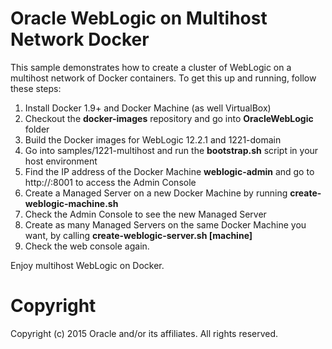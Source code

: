Oracle WebLogic on Multihost Network Docker
==========
This sample demonstrates how to create a cluster of WebLogic on a multihost network of Docker containers. To get this up and running, follow these steps:

 1. Install Docker 1.9+ and Docker Machine (as well VirtualBox)
 2. Checkout the **docker-images** repository and go into **OracleWebLogic** folder
 3. Build the Docker images for WebLogic 12.2.1 and 1221-domain
 4. Go into samples/1221-multihost and run the **bootstrap.sh** script in your host environment
 5. Find the IP address of the Docker Machine **weblogic-admin** and go to http://<ip>:8001 to access the Admin Console
 6. Create a Managed Server on a new Docker Machine by running **create-weblogic-machine.sh**
 7. Check the Admin Console to see the new Managed Server
 8. Create as many Managed Servers on the same Docker Machine you want, by calling **create-weblogic-server.sh [machine]**
 9. Check the web console again.

Enjoy multihost WebLogic on Docker.

# Copyright
Copyright (c) 2015 Oracle and/or its affiliates. All rights reserved.
